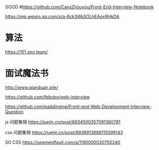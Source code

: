 #
GOOD
#https://github.com/CavsZhouyou/Front-End-Interview-Notebook

https://mp.weixin.qq.com/s/a-6ck3i6b5OLhEAgxRHkDA

# 算法
https://101.zoo.team/

# 面试魔法书
http://www.qianduan.site/


https://github.com/febobo/web-interview

https://github.com/paddingme/Front-end-Web-Development-Interview-Question


js 问题集锦
https://juejin.cn/post/6934500357091360781


css 问题集锦
https://juejin.cn/post/6936913689115099143


SG CSS
https://segmentfault.com/a/1190000020700240
